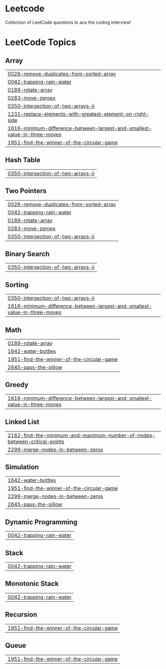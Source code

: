# Leetcode
Collection of LeetCode questions to ace the coding interview!

<!---LeetCode Topics Start-->
# LeetCode Topics
## Array
|  |
| ------- |
| [0026-remove-duplicates-from-sorted-array](https://github.com/m-sumaim/Leetcode/tree/master/0026-remove-duplicates-from-sorted-array) |
| [0042-trapping-rain-water](https://github.com/m-sumaim/Leetcode/tree/master/0042-trapping-rain-water) |
| [0189-rotate-array](https://github.com/m-sumaim/Leetcode/tree/master/0189-rotate-array) |
| [0283-move-zeroes](https://github.com/m-sumaim/Leetcode/tree/master/0283-move-zeroes) |
| [0350-intersection-of-two-arrays-ii](https://github.com/m-sumaim/Leetcode/tree/master/0350-intersection-of-two-arrays-ii) |
| [1231-replace-elements-with-greatest-element-on-right-side](https://github.com/m-sumaim/Leetcode/tree/master/1231-replace-elements-with-greatest-element-on-right-side) |
| [1616-minimum-difference-between-largest-and-smallest-value-in-three-moves](https://github.com/m-sumaim/Leetcode/tree/master/1616-minimum-difference-between-largest-and-smallest-value-in-three-moves) |
| [1951-find-the-winner-of-the-circular-game](https://github.com/m-sumaim/Leetcode/tree/master/1951-find-the-winner-of-the-circular-game) |
## Hash Table
|  |
| ------- |
| [0350-intersection-of-two-arrays-ii](https://github.com/m-sumaim/Leetcode/tree/master/0350-intersection-of-two-arrays-ii) |
## Two Pointers
|  |
| ------- |
| [0026-remove-duplicates-from-sorted-array](https://github.com/m-sumaim/Leetcode/tree/master/0026-remove-duplicates-from-sorted-array) |
| [0042-trapping-rain-water](https://github.com/m-sumaim/Leetcode/tree/master/0042-trapping-rain-water) |
| [0189-rotate-array](https://github.com/m-sumaim/Leetcode/tree/master/0189-rotate-array) |
| [0283-move-zeroes](https://github.com/m-sumaim/Leetcode/tree/master/0283-move-zeroes) |
| [0350-intersection-of-two-arrays-ii](https://github.com/m-sumaim/Leetcode/tree/master/0350-intersection-of-two-arrays-ii) |
## Binary Search
|  |
| ------- |
| [0350-intersection-of-two-arrays-ii](https://github.com/m-sumaim/Leetcode/tree/master/0350-intersection-of-two-arrays-ii) |
## Sorting
|  |
| ------- |
| [0350-intersection-of-two-arrays-ii](https://github.com/m-sumaim/Leetcode/tree/master/0350-intersection-of-two-arrays-ii) |
| [1616-minimum-difference-between-largest-and-smallest-value-in-three-moves](https://github.com/m-sumaim/Leetcode/tree/master/1616-minimum-difference-between-largest-and-smallest-value-in-three-moves) |
## Math
|  |
| ------- |
| [0189-rotate-array](https://github.com/m-sumaim/Leetcode/tree/master/0189-rotate-array) |
| [1642-water-bottles](https://github.com/m-sumaim/Leetcode/tree/master/1642-water-bottles) |
| [1951-find-the-winner-of-the-circular-game](https://github.com/m-sumaim/Leetcode/tree/master/1951-find-the-winner-of-the-circular-game) |
| [2645-pass-the-pillow](https://github.com/m-sumaim/Leetcode/tree/master/2645-pass-the-pillow) |
## Greedy
|  |
| ------- |
| [1616-minimum-difference-between-largest-and-smallest-value-in-three-moves](https://github.com/m-sumaim/Leetcode/tree/master/1616-minimum-difference-between-largest-and-smallest-value-in-three-moves) |
## Linked List
|  |
| ------- |
| [2182-find-the-minimum-and-maximum-number-of-nodes-between-critical-points](https://github.com/m-sumaim/Leetcode/tree/master/2182-find-the-minimum-and-maximum-number-of-nodes-between-critical-points) |
| [2299-merge-nodes-in-between-zeros](https://github.com/m-sumaim/Leetcode/tree/master/2299-merge-nodes-in-between-zeros) |
## Simulation
|  |
| ------- |
| [1642-water-bottles](https://github.com/m-sumaim/Leetcode/tree/master/1642-water-bottles) |
| [1951-find-the-winner-of-the-circular-game](https://github.com/m-sumaim/Leetcode/tree/master/1951-find-the-winner-of-the-circular-game) |
| [2299-merge-nodes-in-between-zeros](https://github.com/m-sumaim/Leetcode/tree/master/2299-merge-nodes-in-between-zeros) |
| [2645-pass-the-pillow](https://github.com/m-sumaim/Leetcode/tree/master/2645-pass-the-pillow) |
## Dynamic Programming
|  |
| ------- |
| [0042-trapping-rain-water](https://github.com/m-sumaim/Leetcode/tree/master/0042-trapping-rain-water) |
## Stack
|  |
| ------- |
| [0042-trapping-rain-water](https://github.com/m-sumaim/Leetcode/tree/master/0042-trapping-rain-water) |
## Monotonic Stack
|  |
| ------- |
| [0042-trapping-rain-water](https://github.com/m-sumaim/Leetcode/tree/master/0042-trapping-rain-water) |
## Recursion
|  |
| ------- |
| [1951-find-the-winner-of-the-circular-game](https://github.com/m-sumaim/Leetcode/tree/master/1951-find-the-winner-of-the-circular-game) |
## Queue
|  |
| ------- |
| [1951-find-the-winner-of-the-circular-game](https://github.com/m-sumaim/Leetcode/tree/master/1951-find-the-winner-of-the-circular-game) |
<!---LeetCode Topics End-->